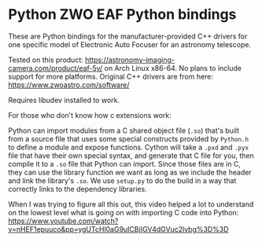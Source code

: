 # Python ZWO EAF Python bindings

These are Python bindings for the manufacturer-provided C++ drivers for one specific model of Electronic Auto Focuser for an astronomy telescope.

Tested on this product: https://astronomy-imaging-camera.com/product/eaf-5v/
on Arch Linux x86-64. No plans to include support for more platforms. Original C++ drivers are from here: https://www.zwoastro.com/software/

Requires libudev installed to work.

For those who don't know how c extensions work:

Python can import modules from a C shared object file (`.so`) that's built from a source file that uses some special constructs provided by `Python.h` to define a module and expose functions. Cython will take a `.pxd` and `.pyx` file that have their own special syntax, and generate that C file for you, then compile it to a `.so` file that Python can import. Since those files are in C, they can use the library function we want as long as we include the header and link the library's `.so`. We use `setup.py` to do the build in a way that correctly links to the dependency libraries.

When I was trying to figure all this out, this video helped a lot to understand on the lowest level what is going on with importing C code into Python: https://www.youtube.com/watch?v=nHEF1epuuco&pp=ygUTcHl0aG9uICBjIGV4dGVuc2lvbg%3D%3D
